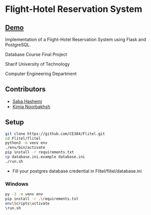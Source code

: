 # Flight-Hotel Reservation System
## [Demo](http://flitel.herokuapp.com)

Implementation of a Flight-Hotel Reservation System using Flask and PostgreSQL.

Database Course Final Project 

Sharif University of Technology

Computer Engineering Department

## Contributors

-  [Saba Hashemi](https://github.com/savaw)
-  [Kimia Noorbakhsh](https://github.com/kimianoorbakhsh)

## Setup 


```Bash
git clone https://github.com/CE384/Flitel.git
cd Flitel/flitel
python3 -m venv env
./env/bin/activate
pip install -r requirements.txt
cp database.ini.example database.ini
./run.sh   
```
- Fill your postgres database credential in Flitel/flitel/database.ini

### Windows

```Bash
py -3 -m venv env
pip install -r .\requirements.txt
env\Scripts\activate                              
\run.sh    
```


